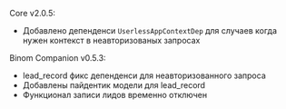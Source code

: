 Core v2.0.5:

- Добавлено депенденси `UserlessAppContextDep` для случаев когда нужен контекст в неавторизованых запросах

Binom Companion v0.5.3:

- lead_record фикс депенденси для неавторизованного запроса
- Добавлены пайдентик модели для lead_record
- Функционал записи лидов временно отключен
